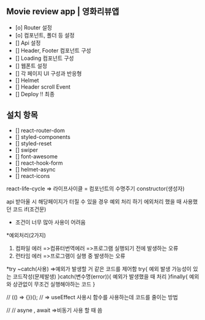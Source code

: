 ## Movie review app | 영화리뷰앱

- [o] Router 설정
- [o] 컴포넌트, 폴더 등 설정
- [] Api 설정
- [] Header, Footer 컴포넌트 구성
- [] Loading 컴포넌트 구성
- [] 웹폰트 설정
- [] 각 페이지 UI 구성과 반응형
- [] Helmet
- [] Header scroll Event
- [] Deploy !! 최종

## 설치 항목

- [] react-router-dom
- [] styled-components
- [] styled-reset
- [] swiper
- [] font-awesome
- [] react-hook-form
- [] helmet-async
- [] react-icons

react-life-cycle
=> 라이프사이클 = 컴포넌트의 수명주기
constructor(생성자)

api 받아올 시 해당페이지가 터질 수 있을 경우
예외 처리 하기
에외처리 했을 때 사용했던 코드
if(조건문)

- 조건이 너무 많아 사용이 어려움

\*예외처리(2가지)

1. 컴파일 에러
   =>컴퓨터번역에러
   =>프로그램 실행되기 전에 발생하는 오류
2. 런타임 에러
   =>프로그램이 실행 중 발생하는 오류

\*try ~catch(사용)
=>예외가 발생할 거 같은 코드를 제어함
try{
예외 발생 가능성이 있는 코드작성(문제발생)
}catch(변수명(error)){
예외가 발생했을 때 처리
}finally{
예외와 상관없이 무조건 실행해야하는 코드
}

// (() => {})();
// => useEffect 사용시 함수를 사용하는데 코드를 줄이는 방법

// // asyne , await =>비동기 사용 할 때 씀

